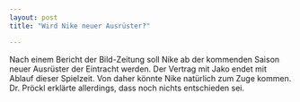 ```yaml
---
layout: post
title: "Wird Nike neuer Ausrüster?"

---
```


Nach einem Bericht der Bild-Zeitung soll Nike ab der kommenden Saison neuer Ausrüster der Eintracht werden. Der Vertrag mit Jako endet mit Ablauf dieser Spielzeit. Von daher könnte Nike natürlich zum Zuge kommen. Dr. Pröckl erklärte allerdings, dass noch nichts entschieden sei.


